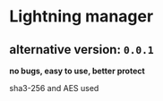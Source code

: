 # Lightning manager

## alternative version:  ```0.0.1```

**no bugs, easy to use, better protect**

sha3-256 and AES used



